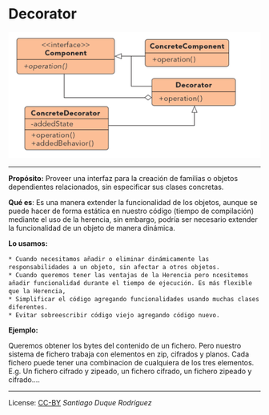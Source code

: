 ﻿# Decorator #

![File](Images/file.png)

***

**Propósito:** Proveer una interfaz para la creación de familias o objetos dependientes relacionados, sin especificar sus clases concretas.

**Qué es**:
Es una manera extender la funcionalidad de los objetos, aunque se puede hacer de forma estática en 
nuestro código (tiempo de compilación) mediante el uso de la herencia, sin embargo, 
podría ser necesario extender la funcionalidad de un objeto de manera dinámica.

**Lo usamos:**


	* Cuando necesitamos añadir o eliminar dinámicamente las responsabilidades a un objeto, sin afectar a otros objetos.
	* Cuando queremos tener las ventajas de la Herencia pero ncesitemos añadir funcionalidad durante el tiempo de ejecución. Es más flexible que la Herencia,
	* Simplificar el código agregando funcionalidades usando muchas clases diferentes.
	* Evitar sobreescribir código viejo agregando código nuevo.



**Ejemplo:**

Queremos obtener los bytes del contenido de un fichero. Pero nuestro sistema de fichero trabaja con elementos en zip, cifrados y planos. 
Cada fichero puede tener una combinacion de cualquiera de los tres elementos. E.g. Un fichero cifrado y zipeado, un fichero cifrado, un fichero zipeado y cifrado.... 


***



License: [CC-BY](https://creativecommons.org/licenses/by/3.0/)
*Santiago Duque Rodríguez*